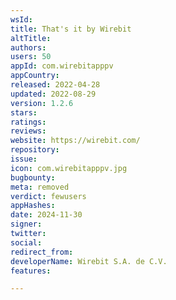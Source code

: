```yaml
---
wsId: 
title: That's it by Wirebit
altTitle: 
authors: 
users: 50
appId: com.wirebitapppv
appCountry: 
released: 2022-04-28
updated: 2022-08-29
version: 1.2.6
stars: 
ratings: 
reviews: 
website: https://wirebit.com/
repository: 
issue: 
icon: com.wirebitapppv.jpg
bugbounty: 
meta: removed
verdict: fewusers
appHashes: 
date: 2024-11-30
signer: 
twitter: 
social: 
redirect_from: 
developerName: Wirebit S.A. de C.V.
features: 

---
```



